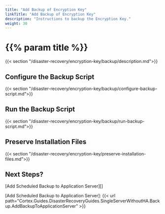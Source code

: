 ```yaml
---
title: "Add Backup of Encryption Key"
linkTitle: "Add Backup of Encryption Key"
description: "Instructions to backup the Encryption Key."
weight: 30
---
```


# {{% param title %}}

{{< section "/disaster-recovery/encryption-key/backup/description.md">}}

## Configure the Backup Script

{{< section "/disaster-recovery/encryption-key/backup/configure-backup-script.md">}}

## Run the Backup Script

{{< section "/disaster-recovery/encryption-key/backup/run-backup-script.md">}}

## Preserve Installation Files

{{< section "/disaster-recovery/encryption-key/preserve-installation-files.md">}}

## Next Steps?

[Add Scheduled Backup to Application Server][]

[Add Scheduled Backup to Application Server]: {{< url path="Cortex.Guides.DisasterRecoveryGuides.SingleServerWithoutHA.Backup.AddBackupToApplicationServer" >}}